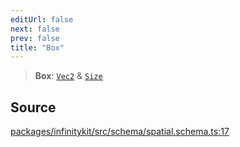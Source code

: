```yaml
---
editUrl: false
next: false
prev: false
title: "Box"
---
```


> **Box**: [`Vec2`](Vec2.md) & [`Size`](Size.md)

## Source

[packages/infinitykit/src/schema/spatial.schema.ts:17](https://github.com/nodenogg-in/alpha-p2p/blob/fd5f5c9/packages/infinitykit/src/schema/spatial.schema.ts#L17)

